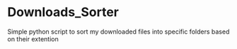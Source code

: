 # Downloads_Sorter
Simple python script to sort my downloaded files into specific folders based on their extention
